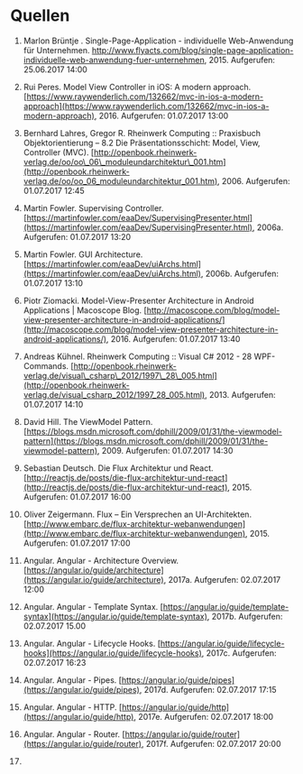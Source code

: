 # Quellen

1. Marlon Brüntje . Single-Page-Application - individuelle Web-Anwendung für Unternehmen. http://www.flyacts.com/blog/single-page-application-individuelle-web-anwendung-fuer-unternehmen, 2015. Aufgerufen: 25.06.2017 14:00
2. Rui Peres. Model View Controller in iOS: A modern approach. [https://www.raywenderlich.com/132662/mvc-in-ios-a-modern-approach](https://www.raywenderlich.com/132662/mvc-in-ios-a-modern-approach), 2016. Aufgerufen: 01.07.2017 13:00
3. Bernhard Lahres, Gregor R. Rheinwerk Computing :: Praxisbuch Objektorientierung – 8.2 Die Präsentationsschicht: Model, View, Controller \(MVC\). [http://openbook.rheinwerk-verlag.de/oo/oo\_06\_moduleundarchitektur\_001.htm](http://openbook.rheinwerk-verlag.de/oo/oo_06_moduleundarchitektur_001.htm), 2006. Aufgerufen: 01.07.2017 12:45

4. Martin Fowler. Supervising Controller. [https://martinfowler.com/eaaDev/SupervisingPresenter.html](https://martinfowler.com/eaaDev/SupervisingPresenter.html), 2006a. Aufgerufen: 01.07.2017 13:20

5. Martin Fowler. GUI Architecture. [https://martinfowler.com/eaaDev/uiArchs.html](https://martinfowler.com/eaaDev/uiArchs.html), 2006b. Aufgerufen: 01.07.2017 13:10

6. Piotr Ziomacki. Model-View-Presenter Architecture in Android Applications \| Macoscope Blog. [http://macoscope.com/blog/model-view-presenter-architecture-in-android-applications/](http://macoscope.com/blog/model-view-presenter-architecture-in-android-applications/), 2016. Aufgerufen: 01.07.2017 13:40

7. Andreas Kühnel. Rheinwerk Computing :: Visual C\# 2012 - 28 WPF-Commands. [http://openbook.rheinwerk-verlag.de/visual\_csharp\_2012/1997\_28\_005.html](http://openbook.rheinwerk-verlag.de/visual_csharp_2012/1997_28_005.html), 2013. Aufgerufen: 01.07.2017 14:10

8. David Hill. The ViewModel Pattern. [https://blogs.msdn.microsoft.com/dphill/2009/01/31/the-viewmodel-pattern](https://blogs.msdn.microsoft.com/dphill/2009/01/31/the-viewmodel-pattern), 2009. Aufgerufen: 01.07.2017 14:30

9. Sebastian Deutsch. Die Flux Architektur und React. [http://reactjs.de/posts/die-flux-architektur-und-react](http://reactjs.de/posts/die-flux-architektur-und-react), 2015. Aufgerufen: 01.07.2017 16:00

10. Oliver Zeigermann. Flux – Ein Versprechen an UI-Architekten. [http://www.embarc.de/flux-architektur-webanwendungen](http://www.embarc.de/flux-architektur-webanwendungen), 2015. Aufgerufen: 01.07.2017 17:00

11. Angular. Angular - Architecture Overview. [https://angular.io/guide/architecture](https://angular.io/guide/architecture), 2017a. Aufgerufen: 02.07.2017 12:00

12. Angular. Angular - Template Syntax. [https://angular.io/guide/template-syntax](https://angular.io/guide/template-syntax), 2017b. Aufgerufen: 02.07.2017 15.00

13. Angular. Angular - Lifecycle Hooks. [https://angular.io/guide/lifecycle-hooks](https://angular.io/guide/lifecycle-hooks), 2017c. Aufgerufen: 02.07.2017 16:23

14. Angular. Angular - Pipes. [https://angular.io/guide/pipes](https://angular.io/guide/pipes), 2017d. Aufgerufen: 02.07.2017 17:15

15. Angular. Angular - HTTP. [https://angular.io/guide/http](https://angular.io/guide/http), 2017e. Aufgerufen: 02.07.2017 18:00

16. Angular. Angular - Router. [https://angular.io/guide/router](https://angular.io/guide/router), 2017f. Aufgerufen: 02.07.2017 20:00

17. 


